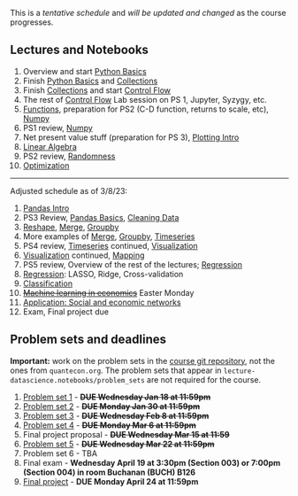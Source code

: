 This is a *tentative schedule* and *will be updated and changed* as the course progresses.

## Lectures and Notebooks
1. Overview and start [Python Basics](https://datascience.quantecon.org/python_fundamentals/basics.html)
2. Finish [Python Basics](https://datascience.quantecon.org/python_fundamentals/basics.html) and [Collections](https://datascience.quantecon.org/python_fundamentals/collections.html)
3. Finish [Collections](https://datascience.quantecon.org/python_fundamentals/collections.html) and start [Control Flow](https://datascience.quantecon.org/python_fundamentals/control_flow.html)
4. The rest of [Control Flow](https://datascience.quantecon.org/python_fundamentals/control_flow.html) Lab session on PS 1, Jupyter, Syzygy, etc. 
5. [Functions](https://datascience.quantecon.org/python_fundamentals/functions.html), preparation for PS2 (C-D function, returns to scale, etc), [Numpy](https://datascience.quantecon.org/scientific/numpy_arrays.html)
6. PS1 review, [Numpy](https://datascience.quantecon.org/scientific/numpy_arrays.html)
7. Net present value stuff (preparation for PS 3), [Plotting Intro](https://datascience.quantecon.org/scientific/plotting.html)
8. [Linear Algebra](https://datascience.quantecon.org/scientific/applied_linalg.html) 
9.  PS2 review, [Randomness](https://datascience.quantecon.org/scientific/randomness.html)
10. [Optimization](https://datascience.quantecon.org/scientific/optimization.html)

_________________________________________________
Adjusted schedule as of 3/8/23:
1. [Pandas Intro](https://datascience.quantecon.org/pandas/intro.html)
2. PS3 Review, [Pandas Basics](https://datascience.quantecon.org/pandas/basics.html), [Cleaning Data](https://datascience.quantecon.org/pandas/data_clean.html)
3. [Reshape](https://datascience.quantecon.org/pandas/reshape.html), [Merge](https://datascience.quantecon.org/pandas/merge.html), [Groupby](https://datascience.quantecon.org/pandas/groupby.html)
4. More examples of [Merge](https://datascience.quantecon.org/pandas/merge.html), [Groupby](https://datascience.quantecon.org/pandas/groupby.html), [Timeseries](https://datascience.quantecon.org/pandas/timeseries.html)
5. PS4 review, [Timeseries](https://datascience.quantecon.org/pandas/timeseries.html) continued, [Visualization](https://datascience.quantecon.org/applications/visualization_rules.html)
6. [Visualization](https://datascience.quantecon.org/applications/visualization_rules.html) continued, [Mapping](https://datascience.quantecon.org/applications/maps.html)
7. PS5 review, Overview of the rest of the lectures; [Regression](https://datascience.quantecon.org/applications/regression.html)
8. [Regression](https://datascience.quantecon.org/applications/regression.html): LASSO, Ridge, Cross-validation
9. [Classification](https://datascience.quantecon.org/applications/regression.html)
10. ~~[Machine learning in economics](https://datascience.quantecon.org/applications/ml_in_economics.html)~~ Easter Monday
11. [Application: Social and economic networks](https://github.com/doctor-phil/analyzing-economic-networks/blob/main/Analyzing_economic_networks.ipynb)
12. Exam, Final project due

## Problem sets and deadlines
**Important:** work on the problem sets in the [course git repository](https://github.com/doctor-phil/ECON323_2023_Spring/tree/master/problem_sets), not the ones from `quantecon.org`. The problem sets that appear in `lecture-datascience.notebooks/problem_sets` are not required for the course.
1. [Problem set 1](https://github.com/doctor-phil/ECON323_2023_Spring/tree/master/problem_sets/problem_set_1.ipynb) - ~~**DUE Wednesday Jan 18 at 11:59pm**~~
2. [Problem set 2](https://github.com/doctor-phil/ECON323_2023_Spring/tree/master/problem_sets/problem_set_2.ipynb) - ~~**DUE Monday Jan 30 at 11:59pm**~~
3. [Problem set 3](https://github.com/doctor-phil/ECON323_2023_Spring/tree/master/problem_sets/problem_set_2.ipynb) - ~~**DUE Wednesday Feb 8 at 11:59pm**~~
4. [Problem set 4](https://github.com/doctor-phil/ECON323_2023_Spring/tree/master/problem_sets/problem_set_4.ipynb) - ~~**DUE Monday Mar 6 at 11:59pm**~~
5. Final project proposal - ~~**DUE Wednesday Mar 15 at 11:59**~~
6. [Problem set 5](https://github.com/doctor-phil/ECON323_2023_Spring/tree/master/problem_sets/problem_set_5.ipynb) - ~~**DUE Wednesday Mar 22 at 11:59pm**~~
7. Problem set 6 - TBA
8. Final exam - **Wednesday April 19 at 3:30pm (Section 003) or 7:00pm (Section 004) in room Buchanan (BUCH) B126**
9. [Final project](https://github.com/doctor-phil/ECON323_2023_Spring/blob/main/final_project.md) - **DUE Monday April 24 at 11:59pm**
